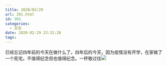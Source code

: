 ```yaml
---
title: 2020/02/29
url: 391.html
id: 391
categories:
  - 日志
date: 2020-02-29 23:32:20
tags:
---
```


已经忘记四年前的今天在做什么了。四年后的今天，因为疫情没有开学，在家做了一个死宅。不值得纪念但也值得纪念。一杯敬过往![](/img/2020pic/02/IMG_20200229_233445-scaled.jpg)